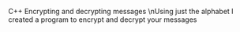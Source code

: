 C++ Encrypting and decrypting messages
\nUsing just the alphabet I created a program to encrypt and decrypt your messages 
